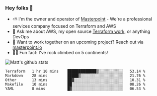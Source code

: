 

### Hey folks 👋

- ⛅️ I'm the owner and operator of [Masterpoint](https://masterpoint.io) - We're a professional services company focused on Terraform and AWS
- 💬 Ask me about AWS, my open source [Terraform work](https://github.com/masterpointio?q=terraform&type=&language=hcl), or anything DevOps
- 🔨 Want to work together on an upcoming project? Reach out via [masterpoint.io](https://masterpoint.io)
- 🧗‍♂️ Fun fact: I've rock climbed on 5 continents! 


![Matt's github stats](https://github-readme-stats.vercel.app/api?username=Gowiem&count_private=true&theme=cobalt&show_icons=true)

<!--START_SECTION:waka-->
```text
Terraform   1 hr 10 mins    █████████████▒░░░░░░░░░░░   53.14 % 
Markdown    28 mins         █████▒░░░░░░░░░░░░░░░░░░░   21.76 % 
Other       13 mins         ██▓░░░░░░░░░░░░░░░░░░░░░░   10.31 % 
Makefile    10 mins         ██░░░░░░░░░░░░░░░░░░░░░░░   08.26 % 
YAML        8 mins          █▓░░░░░░░░░░░░░░░░░░░░░░░   06.53 % 
```
<!--END_SECTION:waka-->
